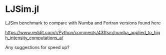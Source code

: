# LJSim.jl
LJSim benchmark to compare with Numba and Fortran versions found here

https://www.reddit.com/r/Python/comments/431tsm/numba_applied_to_high_intensity_computations_a/

Any suggestions for speed up?

